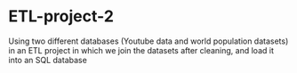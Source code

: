 # ETL-project-2
Using two different databases (Youtube data and world population datasets) in an ETL project in which we join the datasets after cleaning, and load it into an SQL database
